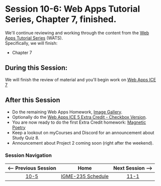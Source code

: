 # Session 10-6: Web Apps Tutorial Series, Chapter 7, finished.

We'll continue reviewing and working through the content from the [Web Apps Tutorial Series](https://github.com/tonethar/IGME-235-Shared/blob/master/tutorial/web-apps-0.md) (WATS).  
Specifically, we will finish:  
- Chapter 7

## During this Session:

We will finish the review of material and you'll begin work on [Web Apps ICE 7](https://github.com/tonethar/IGME-235-Shared/blob/master/tutorial/web-apps-ex-7.md)


## After this Session
- Do the remaining Web Apps Homework, [Image Gallery](https://github.com/tonethar/IGME-235-Shared/blob/master/tutorial/HW-wa-image-gallery.md).
- Optionally do the [Web Apps ICE 5 Extra Credit - Checkbox Version](https://github.com/tonethar/IGME-235-Shared/blob/master/tutorial/web-apps-ex-5.md#d-individual-optional-extra-credit-worth-1-full-hw).
- You are now ready to do the first Extra Credit homework: [Magnetic Poetry](https://github.com/tonethar/IGME-235-Shared/blob/master/tutorial/HW-magnetic-poetry.md)
- Keep a lookout on myCourses and Discord for an announcement about Study Quiz 8.
- Announcement about Project 2 coming soon (right after the weekend).

### Session Navigation

| <-- Previous Session |               Home                  | Next Session --> |
|:--------------------:|:-----------------------------------:|:----------------:|
|  [10-5](10-5.md)       | [IGME-235 Schedule](../schedule.md) |   [11-1](11-1.md)  |
